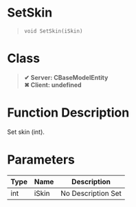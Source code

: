 # SetSkin
> `void SetSkin(iSkin)`
# Class
> __✔ Server: CBaseModelEntity__  
> __✖ Client: undefined__  
# Function Description
Set skin (int).
# Parameters
Type|Name|Description
--|--|--
int|iSkin|No Description Set
